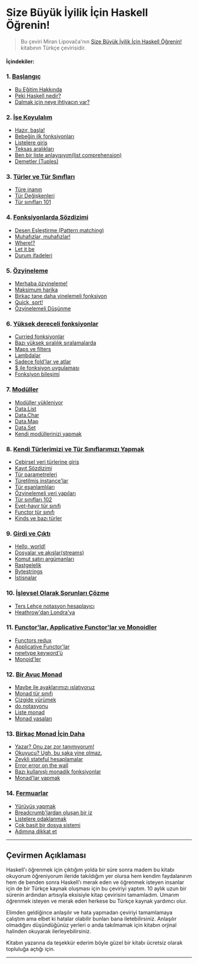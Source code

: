 Size Büyük İyilik İçin Haskell Öğrenin!
===================================

> Bu çeviri Miran Lipovača'nın [Size Büyük İyilik İçin Haskell Öğrenin!](http://learnyouahaskell.com) kitabının Türkçe çevirisidir. 

#### İçindekiler:
### 1. [Başlangıç](/tr/01-introduction.md)
  * [Bu Eğitim Hakkında](/tr/01-introduction.md#bu-eğitim-hakkında)
  * [Peki Haskell nedir?](/tr/01-introduction.md#peki-haskell-nedir)
  * [Dalmak için neye ihtiyacın var?](/tr/01-introduction.md#dalmak-için-neye-ihtiyacın-var)
### 2. [İşe Koyulalım](/tr/02-starting-out.md)
  * [Hazır, başla!](/tr/02-starting-out.md#hazır-başla)
  * [Bebeğin ilk fonksiyonları](/tr/02-starting-out.md#bebeğin-ilk-fonksiyonları)
  * [Listelere giriş](/tr/02-starting-out.md#listelere-giriş)
  * [Teksas aralıkları](/tr/02-starting-out.md#teksas-aralıkları)
  * [Ben bir liste anlayışıyım(list comprehension)](/tr/02-starting-out.md#ben-bir-liste-anlayışıyımlist-comprehension)
  * [Demetler (Tuples)](/tr/02-starting-out.md#demetler-tuples)
### 3. [Türler ve Tür Sınıfları](/tr/03-types-and-typeclasses.md)
  * [Türe inanın](/tr/03-types-and-typeclasses.md#türe-inanın)
  * [Tür Değişkenleri](/tr/03-types-and-typeclasses.md#tür-değişkenleri)
  * [Tür sınıfları 101](/tr/03-types-and-typeclasses.md#tür-sınıfları-101)
### 4. [Fonksiyonlarda Sözdizimi](/tr/04-syntax-in-functions.md)
  * [Desen Eşleştirme (Pattern matching)](/tr/04-syntax-in-functions.md#desen-eşleştirme-pattern-matching)
  * [Muhafızlar, muhafızlar!](/tr/04-syntax-in-functions.md#muhafızlar-muhafızlar)
  * [Where!?](/tr/04-syntax-in-functions.md#where)
  * [Let it be](/tr/04-syntax-in-functions.md#let-it-be)
  * [Durum ifadeleri](/tr/04-syntax-in-functions.md#durum-ifadeleri)
### 5. [Özyineleme](/tr/05-recursion.md)
  * [Merhaba özyineleme!](/tr/05-recursion.md#merhaba-özyineleme)
  * [Maksimum harika](/tr/05-recursion.md#maksimum-harika)
  * [Birkaç tane daha yinelemeli fonksiyon](/tr/05-recursion.md#birkaç-tane-daha-yinelemeli-fonksiyon)
  * [Quick, sort!](/tr/05-recursion.md#quick-sort)
  * [Özyinelemeli Düşünme](/tr/05-recursion.md#özyinelemeli-düşünme)
### 6. [Yüksek dereceli fonksiyonlar](/tr/06-higher-order-functions.md)
  * [Curried fonksiyonlar](/tr/06-higher-order-functions.md#curried-fonksiyonlar)
  * [Bazı yüksek sıralılık sıralamalarda](/tr/06-higher-order-functions.md#bazı-yüksek-sıralılık-sıralamalarda)
  * [Maps ve filters](/tr/06-higher-order-functions.md#maps-ve-filters)
  * [Lambdalar](/tr/06-higher-order-functions.md#lambdalar)
  * [Sadece fold'lar ve atlar](/tr/06-higher-order-functions.md#sadece-foldlar-ve-atlar)
  * [$ ile fonksiyon uygulaması](/tr/06-higher-order-functions.md#-ile-fonksiyon-uygulaması)
  * [Fonksiyon bileşimi](/tr/06-higher-order-functions.md#fonksiyon-bileşimi)
### 7. [Modüller](/tr/07-modules.md)
  * [Modüller yükleniyor](/tr/07-modules.md#modüller-yükleniyor)
  * [Data.List](/tr/07-modules.md#datalist)
  * [Data.Char](/tr/07-modules.md#datachar)
  * [Data.Map](/tr/07-modules.md#datamap)
  * [Data.Set](/tr/07-modules.md#dataset)
  * [Kendi modüllerinizi yapmak](/tr/07-modules.md#kendi-modüllerinizi-yapmak)
### 8. [Kendi Türlerimizi ve Tür Sınıflarımızı Yapmak](/tr/08-making-our-own-types-and-typeclasses.md)
  * [Cebirsel veri türlerine giriş](/tr/08-making-our-own-types-and-typeclasses.md#cebirsel-veri-türlerine-giriş)
  * [Kayıt Sözdizimi](/tr/08-making-our-own-types-and-typeclasses.md#kayıt-sözdizimi)
  * [Tür parametreleri](/tr/08-making-our-own-types-and-typeclasses.md#tür-parametreleri)
  * [Türetilmiş instance'lar](/tr/08-making-our-own-types-and-typeclasses.md#türetilmiş-instancelar)
  * [Tür eşanlamlıları](/tr/08-making-our-own-types-and-typeclasses.md#tür-eşanlamlıları)
  * [Özyinelemeli veri yapıları](/tr/08-making-our-own-types-and-typeclasses.md#özyinelemeli-veri-yapıları)
  * [Tür sınıfları 102](/tr/08-making-our-own-types-and-typeclasses.md#tür-sınıfları-102)
  * [Evet-hayır tür sınıfı](/tr/08-making-our-own-types-and-typeclasses.md#evet-hayır-tür-sınıfı)
  * [Functor tür sınıfı](/tr/08-making-our-own-types-and-typeclasses.md#functor-tür-sınıfı)
  * [Kinds ve bazı türler](/tr/08-making-our-own-types-and-typeclasses.md#kinds-ve-bazı-türler)
### 9. [Girdi ve Çıktı](/tr/09-input-and-output.md)
  * [Hello, world!](/tr/09-input-and-output.md#hello-world)
  * [Dosyalar ve akışlar(streams)](/tr/09-input-and-output.md#dosyalar-ve-akışlarstreams)
  * [Komut satırı argümanları](/tr/09-input-and-output.md#komut-satırı-argümanları)
  * [Rastgelelik](/tr/09-input-and-output.md#rastgelelik)
  * [Bytestrings](/tr/09-input-and-output.md#bytestrings)
  * [İstisnalar](/tr/09-input-and-output.md#i̇stisnalar)
### 10. [İşlevsel Olarak Sorunları Çözme](/tr/10-functionally-solving-problems.md)
  * [Ters Lehçe notasyon hesaplayıcı](/tr/10-functionally-solving-problems.md#ters-lehçe-notasyon-hesaplayıcı)
  * [Heathrow'dan Londra'ya](/tr/10-functionally-solving-problems.md#heathrowdan-londraya)
### 11. [Functor'lar, Applicative Functor'lar ve Monoidler](/tr/11-functors-applicative-functors-and-monoids.md)
  * [Functors redux](/tr/11-functors-applicative-functors-and-monoids.md#functors-redux)
  * [Applicative Functor'lar](/tr/11-functors-applicative-functors-and-monoids.md#applicative-functorlar)
  * [newtype keyword'ü](/tr/11-functors-applicative-functors-and-monoids.md#newtype-keywordü)
  * [Monoid'ler](/tr/11-functors-applicative-functors-and-monoids.md#monoidler)
### 12. [Bir Avuç Monad](/tr/12-a-fistful-of-monads.md)
  * [Maybe ile ayaklarımızı ıslatıyoruz](/tr/12-a-fistful-of-monads.md#maybe-ile-ayaklarımızı-ıslatıyoruz)
  * [Monad tür sınıfı](/tr/12-a-fistful-of-monads.md#monad-tür-sınıfı)
  * [Çizgide yürümek](/tr/12-a-fistful-of-monads.md#çizgide-yürümek)
  * [do notasyonu](/tr/12-a-fistful-of-monads.md#do-notasyonu)
  * [Liste monad](/tr/12-a-fistful-of-monads.md#liste-monad)
  * [Monad yasaları](/tr/12-a-fistful-of-monads.md#monad-yasaları)
### 13. [Birkaç Monad İçin Daha](/tr/13-for-a-few-monads-more.md)
  * [Yazar? Onu zar zor tanımıyorum!](/tr/13-for-a-few-monads-more.md#yazar-onu-zar-zor-tanımıyorum)
  * [Okuyucu? Ugh, bu şaka yine olmaz.](/tr/13-for-a-few-monads-more.md#okuyucu-ugh-bu-şaka-yine-olmaz)
  * [Zevkli stateful hesaplamalar](/tr/13-for-a-few-monads-more.md#zevkli-stateful-hesaplamalar)
  * [Error error on the wall](/tr/13-for-a-few-monads-more.md#error-error-on-the-wall)
  * [Bazı kullanışlı monadik fonksiyonlar](/tr/13-for-a-few-monads-more.md#bazı-kullanışlı-monadik-fonksiyonlar)
  * [Monad'lar yapmak](/tr/13-for-a-few-monads-more.md#monadlar-yapmak)
### 14. [Fermuarlar](/tr/14-zippers.md)
  * [Yürüyüş yapmak](/tr/14-zippers.md#yürüyüş-yapmak)
  * [Breadcrumb'lardan oluşan bir iz](/tr/14-zippers.md#breadcrumblardan-oluşan-bir-iz)
  * [Listelere odaklanmak](/tr/14-zippers.md#listelere-odaklanmak)
  * [Çok basit bir dosya sistemi](/tr/14-zippers.md#çok-basit-bir-dosya-sistemi)
  * [Adımına dikkat et](/tr/14-zippers.md#adımına-dikkat-et)

***

Çevirmen Açıklaması
-----------------------------------

Haskell'ı öğrenmek için çıktığım yolda bir süre sonra madem bu kitabı okuyorum öğreniyorum ileride takıldığım yer olursa hem kendim faydalanırım hem de benden sonra 
Haskell'ı merak eden ve öğrenmek isteyen insanlar için de bir Türkçe kaynak oluşması için bu çeviriyi yaptım. 10 aylık uzun bir sürenin ardından artısıyla eksisiyle kitap 
çevirisini tamamladım. Umarım öğrenmek isteyen ve merak eden herkese bu Türkçe kaynak yardımcı olur.

Elimden geldiğince anlaşılır ve hata yapmadan çeviriyi tamamlamaya çalıştım ama elbet ki hatalar olabilir bunları bana iletebilirsiniz.
Anlaşılır olmadığını düşündüğünüz yerleri o anda takılmamak için kitabın orjinal halinden okuyarak ilerleyebilirsiniz. 

Kitabın yazarına da teşekkür ederim böyle güzel bir kitabı ücretsiz olarak topluluğa açtığı için. 

-----------------------------------
